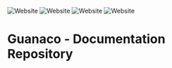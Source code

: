 ![Website](https://img.shields.io/website?up_message=website&down_message=unavailable&url=https%3A%2F%2Fbhaaksema.github.io%2Fguanaco%2F&label=Guanaco&link=https%3A%2F%2Fbhaaksema.github.io%2Fguanaco%2F)
![Website](https://img.shields.io/website?up_message=website&down_message=unavailable&url=https%3A%2F%2Fbhaaksema.github.io%2Fguanaco-doc%2F&label=Documentation&link=https%3A%2F%2Fbhaaksema.github.io%2Fguanaco-doc%2F)
![Website](https://img.shields.io/website?up_message=repository&down_message=removed&url=https%3A%2F%2Fgithub.com%2Fbhaaksema%2Fguanaco&logo=github&label=Guanaco&link=https%3A%2F%2Fgithub.com%2Fbhaaksema%2Fguanaco)
![Website](https://img.shields.io/website?up_message=repository&down_message=removed&url=https%3A%2F%2Fgithub.com%2Fbhaaksema%2Fguanaco-doc&logo=github&label=Documentation&link=https%3A%2F%2Fgithub.com%2Fbhaaksema%2Fguanaco-doc)

# Guanaco - Documentation Repository
